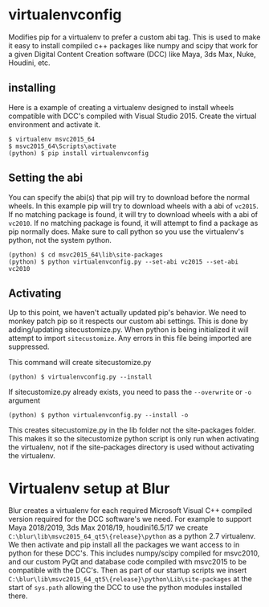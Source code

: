 # virtualenvconfig

Modifies pip for a virtualenv to prefer a custom abi tag. This is used to make it easy to install
compiled c++ packages like numpy and scipy that work for a given Digital Content Creation software
(DCC) like Maya, 3ds Max, Nuke, Houdini, etc.

## installing

Here is a example of creating a virtualenv designed to install wheels compatible with DCC's compiled
with Visual Studio 2015. Create the virtual environment and activate it.

```
$ virtualenv msvc2015_64
$ msvc2015_64\Scripts\activate
(python) $ pip install virtualenvconfig
```

## Setting the abi

You can specify the abi(s) that pip will try to download before the normal wheels. In this example pip
will try to download wheels with a abi of `vc2015`. If no matching package is found, it will try to
download wheels with a abi of `vc2010`. If no matching package is found, it will attempt to find a package
as pip normally does. Make sure to call python so you use the virtualenv's python, not the system python.

```
(python) $ cd msvc2015_64\lib\site-packages
(python) $ python virtualenvconfig.py --set-abi vc2015 --set-abi vc2010
```

## Activating

Up to this point, we haven't actually updated pip's behavior. We need to monkey patch pip so it respects
our custom abi settings. This is done by adding/updating sitecustomize.py. When python is being initialized
it will attempt to import `sitecustomize`. Any errors in this file being imported are suppressed.

This command will create sitecustomize.py
```
(python) $ virtualenvconfig.py --install
```
If sitecustomize.py already exists, you need to pass the `--overwrite` or `-o` argument

```
(python) $ python virtualenvconfig.py --install -o
```

This creates sitecustomize.py in the lib folder not the site-packages folder. This makes it so
the sitecustomize python script is only run when activating the virtualenv, not if the site-packages
directory is used without activating the virtualenv.

# Virtualenv setup at Blur

Blur creates a virtualenv for each required Microsoft Visual C++ compiled version required for
the DCC software's we need. For example to support Maya 2018/2019, 3ds Max 2018/19, houdini16.5/17
we create ``C:\blur\lib\msvc2015_64_qt5\{release}\python`` as a python 2.7 virtualenv. We then
activate and pip install all the packages we want access to in python for these DCC's. This
includes numpy/scipy compiled for msvc2010, and our custom PyQt and database code compiled with
msvc2015 to be compatible with the DCC's. Then as part of our startup scripts we insert
``C:\blur\lib\msvc2015_64_qt5\{release}\python\Lib\site-packages`` at the start of ``sys.path``
allowing the DCC to use the python modules installed there.
